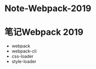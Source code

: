 # Note-Webpack-2019

<h1>笔记Webpack 2019</h1>
<ul>
  <li>webpack</li>
  <li>webpack-cli</li>
  <li>css-loader</li>
  <li>style-loader</li>
</ul>
